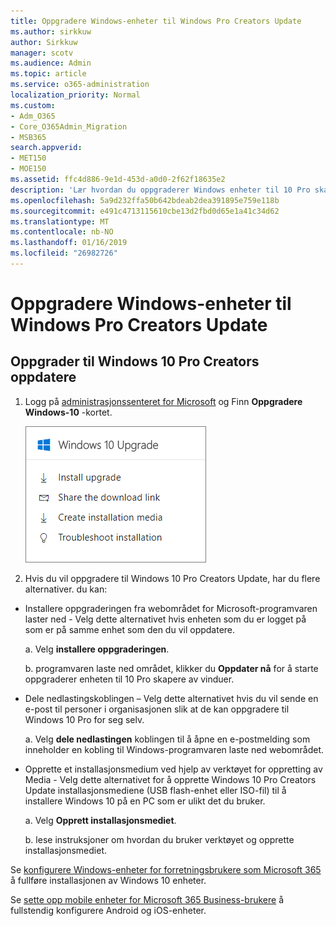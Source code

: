 ```yaml
---
title: Oppgradere Windows-enheter til Windows Pro Creators Update
ms.author: sirkkuw
author: Sirkkuw
manager: scotv
ms.audience: Admin
ms.topic: article
ms.service: o365-administration
localization_priority: Normal
ms.custom:
- Adm_O365
- Core_O365Admin_Migration
- MSB365
search.appverid:
- MET150
- MOE150
ms.assetid: ffc4d886-9e1d-453d-a0d0-2f62f18635e2
description: 'Lær hvordan du oppgraderer Windows enheter til 10 Pro skapere av vinduer. '
ms.openlocfilehash: 5a9d232ffa50b642bdeab2dea391895e759e118b
ms.sourcegitcommit: e491c4713115610cbe13d2fbd0d65e1a41c34d62
ms.translationtype: MT
ms.contentlocale: nb-NO
ms.lasthandoff: 01/16/2019
ms.locfileid: "26982726"
---
```

# <a name="upgrade-windows-devices-to-windows-pro-creators-update"></a>Oppgradere Windows-enheter til Windows Pro Creators Update

## <a name="upgrade-to-windows-10-pro-creators-update"></a>Oppgrader til Windows 10 Pro Creators oppdatere

1. Logg på [administrasjonssenteret for Microsoft](https://portal.office.com/adminportal/home) og Finn **Oppgradere Windows-10** -kortet. 
    
    ![Oppgradering for Windows 10 kort i administrasjonssenteret.](media/066f47bf-7b88-4fea-8fd0-82798ea66716.png)
  
2. Hvis du vil oppgradere til Windows 10 Pro Creators Update, har du flere alternativer. du kan:
    
- Installere oppgraderingen fra webområdet for Microsoft-programvaren laster ned - Velg dette alternativet hvis enheten som du er logget på som er på samme enhet som den du vil oppdatere.
    
  a. Velg **installere oppgraderingen**.
    
  b. programvaren laste ned området, klikker du **Oppdater nå** for å starte oppgraderer enheten til 10 Pro skapere av vinduer. 
    
- Dele nedlastingskoblingen – Velg dette alternativet hvis du vil sende en e-post til personer i organisasjonen slik at de kan oppgradere til Windows 10 Pro for seg selv.
 
   a. Velg **dele nedlastingen** koblingen til å åpne en e-postmelding som inneholder en kobling til Windows-programvaren laste ned webområdet. 
    
 - Opprette et installasjonsmedium ved hjelp av verktøyet for oppretting av Media - Velg dette alternativet for å opprette Windows 10 Pro Creators Update installasjonsmediene (USB flash-enhet eller ISO-fil) til å installere Windows 10 på en PC som er ulikt det du bruker.
    
    a. Velg **Opprett installasjonsmediet**.
    
    b. lese instruksjoner om hvordan du bruker verktøyet og opprette installasjonsmediet. 
    
Se [konfigurere Windows-enheter for forretningsbrukere som Microsoft 365](set-up-windows-devices.md) å fullføre installasjonen av Windows 10 enheter. 
  
Se [sette opp mobile enheter for Microsoft 365 Business-brukere](set-up-mobile-devices.md) å fullstendig konfigurere Android og iOS-enheter. 
  
